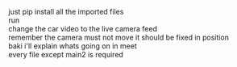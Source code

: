 just pip install all the imported files<br>
run<br>
change the car video to the live camera feed<br>
remember the camera must not move it should be fixed in position<br>
baki i'll explain whats going on in meet<br>
every file except main2 is required
